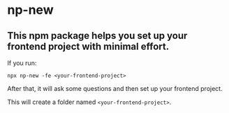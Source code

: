# np-new
## This npm package helps you set up your frontend project with minimal effort.

If you run:

```npx np-new -fe <your-frontend-project>```

After that, it will ask some questions and then set up your frontend project.

This will create a folder named `<your-frontend-project>`.